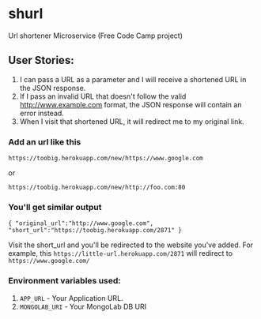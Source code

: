 # shurl
Url shortener Microservice (Free Code Camp project)

## User Stories:
1. I can pass a URL as a parameter and I will receive a shortened URL in the JSON response.
2. If I pass an invalid URL that doesn't follow the valid http://www.example.com format, the JSON response will contain an error instead.
3. When I visit that shortened URL, it will redirect me to my original link.

### Add an url like this
```
https://toobig.herokuapp.com/new/https://www.google.com
```
or
```
https://toobig.herokuapp.com/new/http://foo.com:80
```
### You'll get similar output
```
{ "original_url":"http://www.google.com", "short_url":"https://toobig.herokuapp.com/2871" }
```

Visit the short_url and you'll be redirected to the website you've added. For example, this ```https://little-url.herokuapp.com/2871``` will redirect to ```https://www.google.com/```

### Environment variables used:
1. ```APP_URL``` - Your Application URL.
2. ```MONGOLAB_URI``` - Your MongoLab DB URI
